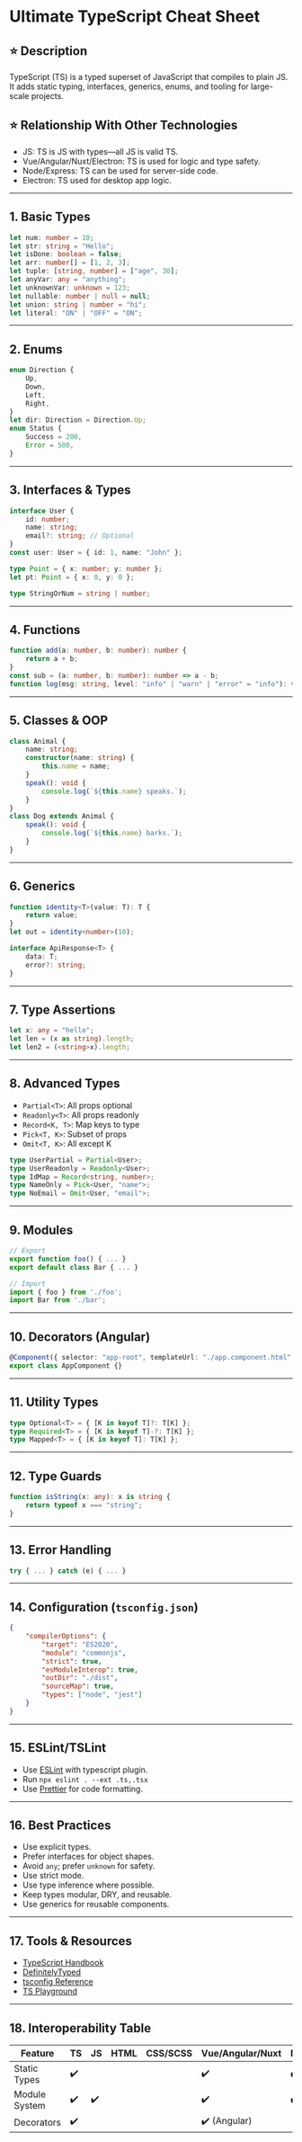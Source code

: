 # Ultimate TypeScript Cheat Sheet

## ⭐ Description

TypeScript (TS) is a typed superset of JavaScript that compiles to plain JS. It adds static typing, interfaces, generics, enums, and tooling for large-scale projects.

## ⭐ Relationship With Other Technologies

-   JS: TS is JS with types—all JS is valid TS.
-   Vue/Angular/Nuxt/Electron: TS is used for logic and type safety.
-   Node/Express: TS can be used for server-side code.
-   Electron: TS used for desktop app logic.

---

## 1. Basic Types

```ts
let num: number = 10;
let str: string = "Hello";
let isDone: boolean = false;
let arr: number[] = [1, 2, 3];
let tuple: [string, number] = ["age", 30];
let anyVar: any = "anything";
let unknownVar: unknown = 123;
let nullable: number | null = null;
let union: string | number = "hi";
let literal: "ON" | "OFF" = "ON";
```

---

## 2. Enums

```ts
enum Direction {
    Up,
    Down,
    Left,
    Right,
}
let dir: Direction = Direction.Up;
enum Status {
    Success = 200,
    Error = 500,
}
```

---

## 3. Interfaces & Types

```ts
interface User {
    id: number;
    name: string;
    email?: string; // Optional
}
const user: User = { id: 1, name: "John" };

type Point = { x: number; y: number };
let pt: Point = { x: 0, y: 0 };

type StringOrNum = string | number;
```

---

## 4. Functions

```ts
function add(a: number, b: number): number {
    return a + b;
}
const sub = (a: number, b: number): number => a - b;
function log(msg: string, level: "info" | "warn" | "error" = "info"): void {}
```

---

## 5. Classes & OOP

```ts
class Animal {
    name: string;
    constructor(name: string) {
        this.name = name;
    }
    speak(): void {
        console.log(`${this.name} speaks.`);
    }
}
class Dog extends Animal {
    speak(): void {
        console.log(`${this.name} barks.`);
    }
}
```

---

## 6. Generics

```ts
function identity<T>(value: T): T {
    return value;
}
let out = identity<number>(10);

interface ApiResponse<T> {
    data: T;
    error?: string;
}
```

---

## 7. Type Assertions

```ts
let x: any = "hello";
let len = (x as string).length;
let len2 = (<string>x).length;
```

---

## 8. Advanced Types

-   `Partial<T>`: All props optional
-   `Readonly<T>`: All props readonly
-   `Record<K, T>`: Map keys to type
-   `Pick<T, K>`: Subset of props
-   `Omit<T, K>`: All except K

```ts
type UserPartial = Partial<User>;
type UserReadonly = Readonly<User>;
type IdMap = Record<string, number>;
type NameOnly = Pick<User, "name">;
type NoEmail = Omit<User, "email">;
```

---

## 9. Modules

```ts
// Export
export function foo() { ... }
export default class Bar { ... }

// Import
import { foo } from './foo';
import Bar from './bar';
```

---

## 10. Decorators (Angular)

```ts
@Component({ selector: "app-root", templateUrl: "./app.component.html" })
export class AppComponent {}
```

---

## 11. Utility Types

```ts
type Optional<T> = { [K in keyof T]?: T[K] };
type Required<T> = { [K in keyof T]-?: T[K] };
type Mapped<T> = { [K in keyof T]: T[K] };
```

---

## 12. Type Guards

```ts
function isString(x: any): x is string {
    return typeof x === "string";
}
```

---

## 13. Error Handling

```ts
try { ... } catch (e) { ... }
```

---

## 14. Configuration (`tsconfig.json`)

```json
{
    "compilerOptions": {
        "target": "ES2020",
        "module": "commonjs",
        "strict": true,
        "esModuleInterop": true,
        "outDir": "./dist",
        "sourceMap": true,
        "types": ["node", "jest"]
    }
}
```

---

## 15. ESLint/TSLint

-   Use [ESLint](https://eslint.org/) with typescript plugin.
-   Run `npx eslint . --ext .ts,.tsx`
-   Use [Prettier](https://prettier.io/) for code formatting.

---

## 16. Best Practices

-   Use explicit types.
-   Prefer interfaces for object shapes.
-   Avoid `any`; prefer `unknown` for safety.
-   Use strict mode.
-   Use type inference where possible.
-   Keep types modular, DRY, and reusable.
-   Use generics for reusable components.

---

## 17. Tools & Resources

-   [TypeScript Handbook](https://www.typescriptlang.org/docs/handbook/intro.html)
-   [DefinitelyTyped](https://definitelytyped.org/)
-   [tsconfig Reference](https://www.typescriptlang.org/tsconfig)
-   [TS Playground](https://www.typescriptlang.org/play)

---

## 18. Interoperability Table

| Feature       | TS  | JS  | HTML | CSS/SCSS | Vue/Angular/Nuxt | Node/Express | Electron |
| ------------- | --- | --- | ---- | -------- | ---------------- | ------------ | -------- |
| Static Types  | ✔️  |     |      |          | ✔️               | ✔️           | ✔️       |
| Module System | ✔️  | ✔️  |      |          | ✔️               | ✔️           | ✔️       |
| Decorators    | ✔️  |     |      |          | ✔️ (Angular)     |              |          |
